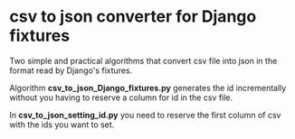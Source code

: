 # csv to json converter for Django fixtures

Two simple and practical algorithms that convert csv file into json in the format read by Django's fixtures.

Algorithm **csv_to_json_Django_fixtures.py** generates the id incrementally without you having to reserve a column for id in the csv file.

In **csv_to_json_setting_id.py** you need to reserve the first column of csv with the ids you want to set.
